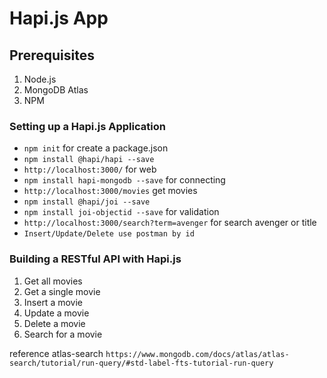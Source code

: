 # Hapi.js App

## Prerequisites

1. Node.js
2. MongoDB Atlas
3. NPM

### Setting up a Hapi.js Application

- `npm init` for create a package.json
- `npm install @hapi/hapi --save`
- `http://localhost:3000/` for web
- `npm install hapi-mongodb --save` for connecting
- `http://localhost:3000/movies` get movies
- `npm install @hapi/joi --save`
- `npm install joi-objectid --save` for validation
- `http://localhost:3000/search?term=avenger` for search avenger or title
- `Insert/Update/Delete use postman by id`

### Building a RESTful API with Hapi.js

1. Get all movies
2. Get a single movie
3. Insert a movie
4. Update a movie
5. Delete a movie
6. Search for a movie

reference atlas-search `https://www.mongodb.com/docs/atlas/atlas-search/tutorial/run-query/#std-label-fts-tutorial-run-query`
